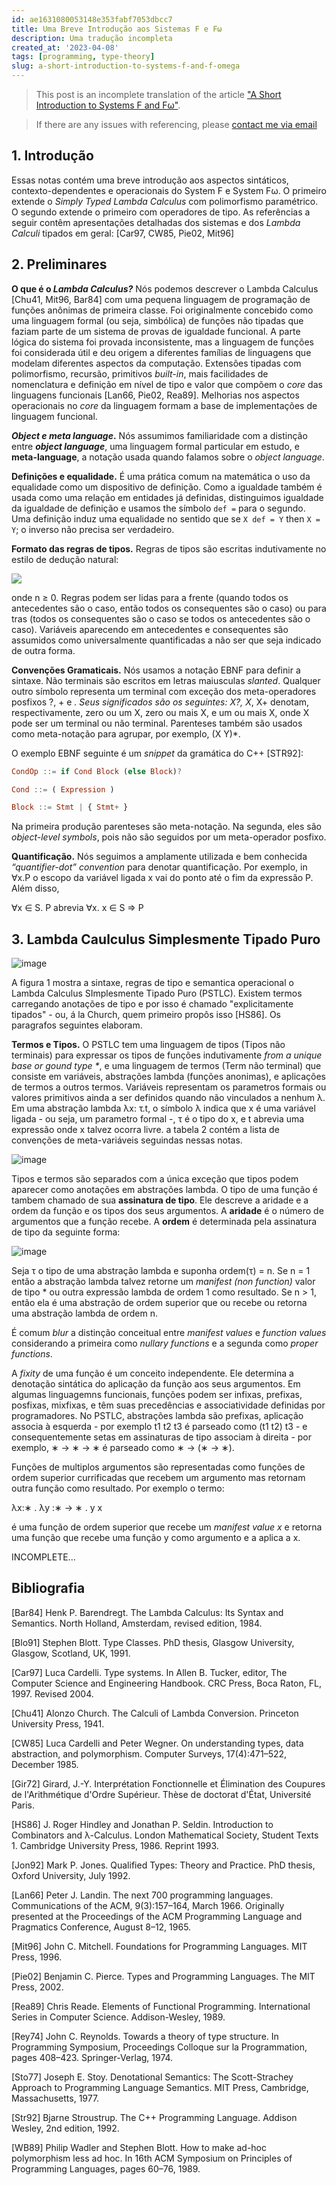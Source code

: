```yaml
---
id: ae1631080053148e353fabf7053dbcc7
title: Uma Breve Introdução aos Sistemas F e Fω
description: Uma tradução incompleta
created_at: '2023-04-08'
tags: [programming, type-theory]
slug: a-short-introduction-to-systems-f-and-f-omega
---
```


> This post is an incomplete translation of the article ["A Short Introduction to Systems F and Fω"](https://web.archive.org/web/20210704051919if_/https://babel.ls.fi.upm.es/~pablo/Papers/Notes/f-fw.pdf).

> If there are any issues with referencing, please [contact me via email](mailto:samueldurante.h@gmail.com)

## 1. Introdução

Essas notas contém uma breve introdução aos aspectos sintáticos, contexto-dependentes e
operacionais do System F e System Fω. O primeiro extende o
_Simply Typed Lambda Calculus_ com polimorfismo paramétrico. O segundo extende o primeiro
com operadores de tipo. As referências a seguir contêm apresentações detalhadas dos
sistemas e dos _Lambda Calculi_ tipados em geral: [Car97, CW85, Pie02, Mit96]

## 2. Preliminares

**O que é o _Lambda Calculus?_** Nós podemos descrever o Lambda Calculus
[Chu41, Mit96, Bar84] com uma pequena linguagem de programação de funções anônimas de primeira classe. Foi originalmente concebido como uma linguagem formal
(ou seja, simbólica) de funções não tipadas que faziam parte de um sistema de provas de
igualdade funcional. A parte lógica do sistema foi provada inconsistente, mas a linguagem
de funções foi considerada útil e deu origem a diferentes famílias de linguagens que modelam diferentes aspectos da computação. Extensões tipadas com polimorfismo, recursão,
primitivos _built-in_, mais facilidades de nomenclatura e definição em nível de tipo e
valor que compõem o _core_ das linguagens funcionais [Lan66, Pie02, Rea89]. Melhorias nos
aspectos operacionais no _core_ da linguagem formam a base de implementações de linguagem
funcional.

**_Object e meta language_.** Nós assumimos familiaridade com a distinção entre
**_object language_**, uma linguagem formal particular em estudo, e **meta-language**,
a notação usada quando falamos sobre o _object language_.

**Definições e equalidade.** É uma prática comum na matemática o uso da equalidade como um
dispositivo de definição. Como a igualdade também é usada como uma relação em entidades já
definidas, distinguimos igualdade da igualdade de definição e usamos the símbolo `def =` para o
segundo. Uma definição induz uma equalidade no sentido que se `X def = Y` then `X = Y`; o
inverso não precisa ser verdadeiro.

**Formato das regras de tipos.** Regras de tipos são escritas indutivamente no estilo de dedução
natural:

![](https://media.discordapp.net/attachments/998750998979940463/1069105672337231902/image.png)

onde n ≥ 0. Regras podem ser lidas para a frente (quando todos os antecedentes são o caso, então todos os consequentes
são o caso) ou para tras (todos os consequentes são o caso se todos os antecedentes são o caso). Variáveis aparecendo em antecedentes e consequentes são assumidos como universalmente quantificadas a não ser que seja indicado de outra forma.

**Convenções Gramaticais.** Nós usamos a notação EBNF para definir a sintaxe. Não terminais são escritos em letras maiusculas _slanted_. Qualquer outro símbolo representa um terminal com exceção dos meta-operadores posfixos ?, + e _. Seus significados são os seguintes: X?, X_, X+ denotam, respectivamente, zero ou um X, zero ou mais X, e um ou mais X, onde X pode ser um terminal ou não terminal. Parenteses também são usados como meta-notação para agrupar, por exemplo, (X Y)\*.

O exemplo EBNF seguinte é um _snippet_ da gramática do C++ [STR92]:

```haskell
CondOp ::= if Cond Block (else Block)?

Cond ::= ( Expression )

Block ::= Stmt | { Stmt+ }
```

Na primeira produção parenteses são meta-notação. Na segunda, eles são _object-level symbols_, pois não são seguidos por um meta-operador posfixo.

**Quantificação.** Nós seguimos a amplamente utilizada e bem conhecida _“quantifier-dot” convention_ para denotar quantificação. Por exemplo, in ∀x.P o escopo da variável ligada x vai do ponto até o fim da expressão P. Além disso,

∀x ∈ S. P abrevia ∀x. x ∈ S ⇒ P

## 3. Lambda Caulculus Simplesmente Tipado Puro

![image](https://user-images.githubusercontent.com/68401005/216840527-357065c1-0592-4fe0-b097-ba3f94f8acfa.png)

A figura 1 mostra a sintaxe, regras de tipo e semantica operacional o Lambda Calculus SImplesmente Tipado Puro (PSTLC). Existem termos carregando anotações de tipo e por isso é chamado "explicitamente tipados" - ou, á la Church, quem primeiro propôs isso [HS86]. Os paragrafos seguintes elaboram.

**Termos e Tipos.** O PSTLC tem uma linguagem de tipos (Tipos não terminais) para expressar os tipos de funções indutivamente _from a unique base or gound type \*_, e uma linguagem de termos (Term não terminal) que consiste em variáveis, abstrações lambda (funções anonimas), e aplicações de termos a outros termos. Variáveis representam os parametros formais ou valores primitivos ainda a ser definidos quando não vinculados a nenhum λ. Em uma abstração lambda λx: τ.t, o símbolo λ indica que x é uma variável ligada - ou seja, um parametro formal -, τ é o tipo do x, e t abrevia uma expressão onde x talvez ocorra livre. a tabela 2 contém a lista de convenções de meta-variáveis seguindas nessas notas.

![image](https://user-images.githubusercontent.com/68401005/216840532-eba1bdf5-4748-4c49-ac8c-70bcfd8c5507.png)

Tipos e termos são separados com a única exceção que tipos podem aparecer como anotações em abstrações lambda. O tipo de uma função é tambem chamado de sua **assinatura de tipo**. Ele descreve a aridade e a ordem da função e os tipos dos seus argumentos. A **aridade** é o número de argumentos que a função recebe. A **ordem** é determinada pela assinatura de tipo da seguinte forma:

![image](https://user-images.githubusercontent.com/68401005/216840539-6466aeba-5072-4526-ac66-3a06827d7f23.png)

Seja τ o tipo de uma abstração lambda e suponha ordem(τ) = n. Se n = 1 então a abstração lambda talvez retorne um _manifest (non function)_ valor de tipo \* ou outra expressão lambda de ordem 1 como resultado. Se n > 1, então ela é uma abstração de ordem superior que ou recebe ou retorna uma abstração lambda de ordem n.

É comum _blur_ a distinção conceitual entre _manifest values_ e _function values_ considerando a primeira como _nullary functions_ e a segunda como _proper functions_.

A _fixity_ de uma função é um conceito independente. Ele determina a denotação sintática do aplicação da função aos seus argumentos. Em algumas linguagemns funcionais, funções podem ser infixas, prefixas, posfixas, mixfixas, e têm suas precedências e associatividade definidas por programadores. No PSTLC, abstrações lambda são prefixas, aplicação associa à esquerda - por exemplo t1 t2 t3 é parseado como (t1 t2) t3 - e consequentemente setas em assinaturas de tipo associam à direita - por exemplo, ∗ → ∗ → ∗ é parseado como ∗ → (∗ → ∗).

Funções de multiplos argumentos são representadas como funções de ordem superior currificadas que recebem um argumento mas retornam outra função como resultado. Por exemplo o termo:

λx:∗ . λy :∗ → ∗ . y x

é uma função de ordem superior que recebe um _manifest value x_ e retorna uma função que recebe uma função y como argumento e a aplica a x.

INCOMPLETE...

## Bibliografia

[Bar84] Henk P. Barendregt. The Lambda Calculus: Its Syntax and Semantics. North Holland,
Amsterdam, revised edition, 1984.

[Blo91] Stephen Blott. Type Classes. PhD thesis, Glasgow University, Glasgow, Scotland, UK, 1991.

[Car97] Luca Cardelli. Type systems. In Allen B. Tucker, editor, The Computer Science and
Engineering Handbook. CRC Press, Boca Raton, FL, 1997. Revised 2004.

[Chu41] Alonzo Church. The Calculi of Lambda Conversion. Princeton University Press, 1941.

[CW85] Luca Cardelli and Peter Wegner. On understanding types, data abstraction, and polymorphism. Computer Surveys, 17(4):471–522, December 1985.

[Gir72] Girard, J.-Y. Interprétation Fonctionnelle et Élimination des Coupures de l'Arithmétique d'Ordre Supérieur. Thèse de doctorat d'État, Université Paris.

[HS86] J. Roger Hindley and Jonathan P. Seldin. Introduction to Combinators and λ-Calculus.
London Mathematical Society, Student Texts 1. Cambridge University Press, 1986. Reprint 1993.

[Jon92] Mark P. Jones. Qualified Types: Theory and Practice. PhD thesis, Oxford University,
July 1992.

[Lan66] Peter J. Landin. The next 700 programming languages. Communications of the ACM,
9(3):157–164, March 1966. Originally presented at the Proceedings of the ACM Programming Language and Pragmatics Conference, August 8–12, 1965.

[Mit96] John C. Mitchell. Foundations for Programming Languages. MIT Press, 1996.

[Pie02] Benjamin C. Pierce. Types and Programming Languages. The MIT Press, 2002.

[Rea89] Chris Reade. Elements of Functional Programming. International Series in Computer
Science. Addison-Wesley, 1989.

[Rey74] John C. Reynolds. Towards a theory of type structure. In Programming Symposium,
Proceedings Colloque sur la Programmation, pages 408–423. Springer-Verlag, 1974.

[Sto77] Joseph E. Stoy. Denotational Semantics: The Scott-Strachey Approach to Programming
Language Semantics. MIT Press, Cambridge, Massachusetts, 1977.

[Str92] Bjarne Stroustrup. The C++ Programming Language. Addison Wesley, 2nd edition, 1992.

[WB89] Philip Wadler and Stephen Blott. How to make ad-hoc polymorphism less ad hoc. In 16th
ACM Symposium on Principles of Programming Languages, pages 60–76, 1989.
